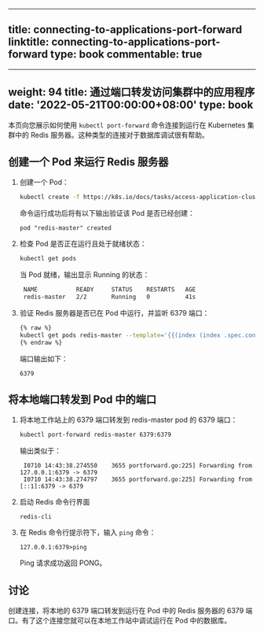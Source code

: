 
---
title: connecting-to-applications-port-forward
linktitle: connecting-to-applications-port-forward
type: book
commentable: true
---

---
weight: 94
title: 通过端口转发访问集群中的应用程序
date: '2022-05-21T00:00:00+08:00'
type: book
---

本页向您展示如何使用 `kubectl port-forward` 命令连接到运行在 Kubernetes 集群中的 Redis 服务器。这种类型的连接对于数据库调试很有帮助。

## 创建一个 Pod 来运行 Redis 服务器

1. 创建一个 Pod：

   ```bash
   kubectl create -f https://k8s.io/docs/tasks/access-application-cluster/redis-master.yaml
   ```

   命令运行成功后将有以下输出验证该 Pod 是否已经创建：

   ```
   pod "redis-master" created
   ```

2. 检查 Pod 是否正在运行且处于就绪状态：

   ```bash
   kubectl get pods
   ```
   
   当 Pod 就绪，输出显示 Running 的状态：
   
   ```bash
    NAME           READY     STATUS    RESTARTS   AGE
    redis-master   2/2       Running   0          41s
   ```
   
3. 验证 Redis 服务器是否已在 Pod 中运行，并监听 6379 端口：

   ```bash
   {% raw %}
   kubectl get pods redis-master --template='{{(index (index .spec.containers 0).ports 0).containerPort}}{{"\n"}}'
   {% endraw %}
   ```

   端口输出如下：

   ```
   6379
   ```

## 将本地端口转发到 Pod 中的端口

1. 将本地工作站上的 6379 端口转发到 redis-master pod 的 6379 端口：

   ```bash
   kubectl port-forward redis-master 6379:6379
   ```
   
   输出类似于：

   ```
    I0710 14:43:38.274550    3655 portforward.go:225] Forwarding from 127.0.0.1:6379 -> 6379
    I0710 14:43:38.274797    3655 portforward.go:225] Forwarding from [::1]:6379 -> 6379
   ```

2. 启动 Redis 命令行界面

   ```
   redis-cli
   ```

3. 在 Redis 命令行提示符下，输入 `ping` 命令：

   ```
   127.0.0.1:6379>ping
   ```

   Ping 请求成功返回 PONG。

## 讨论

创建连接，将本地的 6379 端口转发到运行在 Pod 中的 Redis 服务器的 6379 端口。有了这个连接您就可以在本地工作站中调试运行在 Pod 中的数据库。

    
